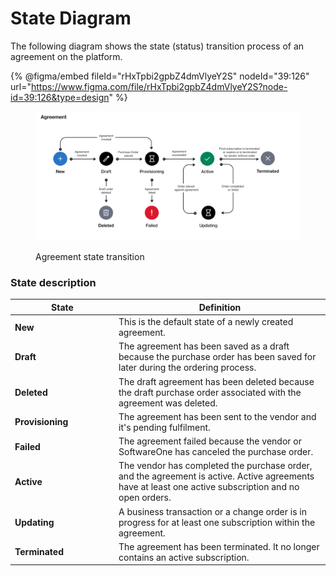 # State Diagram

The following diagram shows the state (status) transition process of an agreement on the platform.

{% @figma/embed fileId="rHxTpbi2gpbZ4dmVlyeY2S" nodeId="39:126" url="https://www.figma.com/file/rHxTpbi2gpbZ4dmVlyeY2S?node-id=39:126&type=design" %}

<figure><img src="../../../../.gitbook/assets/state_diagram_agreements.png" alt=""><figcaption><p>Agreement state transition</p></figcaption></figure>

### State description

<table data-full-width="false"><thead><tr><th width="152">State</th><th>Definition</th></tr></thead><tbody><tr><td><strong>New</strong> </td><td>This is the default state of a newly created agreement.</td></tr><tr><td><strong>Draft</strong></td><td>The agreement has been saved as a draft because the purchase order has been saved for later during the ordering process.</td></tr><tr><td><strong>Deleted</strong></td><td>The draft agreement has been deleted because the draft purchase order associated with the agreement was deleted.</td></tr><tr><td><strong>Provisioning</strong></td><td>The agreement has been sent to the vendor and it's pending fulfilment.</td></tr><tr><td><strong>Failed</strong></td><td>The agreement failed because the vendor or SoftwareOne has canceled the purchase order.</td></tr><tr><td><strong>Active</strong></td><td>The vendor has completed the purchase order, and the agreement is active. Active agreements have at least one active subscription and no open orders.</td></tr><tr><td><strong>Updating</strong></td><td>A business transaction or a change order is in progress for at least one subscription within the agreement.</td></tr><tr><td><strong>Terminated</strong></td><td>The agreement has been terminated. It no longer contains an active subscription.</td></tr></tbody></table>
